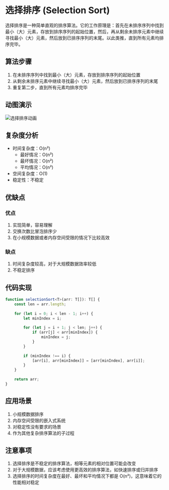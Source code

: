 # 选择排序 (Selection Sort)

选择排序是一种简单直观的排序算法。它的工作原理是：首先在未排序序列中找到最小（大）元素，存放到排序序列的起始位置，然后，再从剩余未排序元素中继续寻找最小（大）元素，然后放到已排序序列的末尾。以此类推，直到所有元素均排序完毕。

## 算法步骤

1. 在未排序序列中找到最小（大）元素，存放到排序序列的起始位置
2. 从剩余未排序元素中继续寻找最小（大）元素，然后放到已排序序列的末尾
3. 重复第二步，直到所有元素均排序完毕

## 动图演示

![选择排序动画](https://upload.wikimedia.org/wikipedia/commons/9/94/Selection-Sort-Animation.gif)

## 复杂度分析

- 时间复杂度：O(n²)
  - 最好情况：O(n²)
  - 最坏情况：O(n²)
  - 平均情况：O(n²)
- 空间复杂度：O(1)
- 稳定性：不稳定

## 优缺点

### 优点
1. 实现简单，容易理解
2. 交换次数比冒泡排序少
3. 在小规模数据或者内存空间受限的情况下比较高效

### 缺点
1. 时间复杂度较高，对于大规模数据效率较低
2. 不稳定排序

## 代码实现

```typescript
function selectionSort<T>(arr: T[]): T[] {
    const len = arr.length;
    
    for (let i = 0; i < len - 1; i++) {
        let minIndex = i;
        
        for (let j = i + 1; j < len; j++) {
            if (arr[j] < arr[minIndex]) {
                minIndex = j;
            }
        }
        
        if (minIndex !== i) {
            [arr[i], arr[minIndex]] = [arr[minIndex], arr[i]];
        }
    }
    
    return arr;
}
```

## 应用场景

1. 小规模数据排序
2. 内存空间受限的嵌入式系统
3. 对稳定性没有要求的场景
4. 作为其他复杂排序算法的子过程

## 注意事项

1. 选择排序是不稳定的排序算法，相等元素的相对位置可能会改变
2. 对于大规模数据，应该考虑使用更高效的排序算法，如快速排序或归并排序
3. 选择排序的时间复杂度在最好、最坏和平均情况下都是 O(n²)，这意味着它的性能相对稳定 
